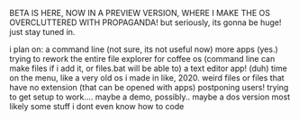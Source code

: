BETA IS HERE, NOW IN A PREVIEW VERSION, WHERE I MAKE THE OS OVERCLUTTERED WITH PROPAGANDA!
but seriously, its gonna be huge!
just stay tuned in.

i plan on:
a command line (not sure, its not useful now)
more apps (yes.)
trying to rework the entire file explorer for coffee os (command line can make files if i add it, or files.bat will be able to)
a text editor app! (duh)
time on the menu, like a very old os i made in like, 2020.
weird files or files that have no extension (that can be opened with apps)
postponing users!
trying to get setup to work....
maybe a demo, possibly..
maybe a dos version 
most likely some stuff i dont even know how to code
